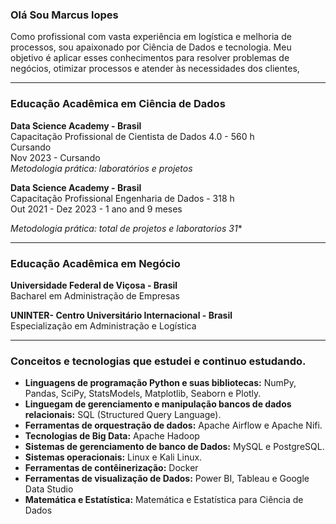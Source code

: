 ### Olá Sou Marcus lopes

Como profissional com vasta experiência em logística e melhoria de processos, sou apaixonado por Ciência de Dados e tecnologia. Meu objetivo é aplicar esses conhecimentos para resolver problemas de negócios, otimizar processos e atender às necessidades dos clientes,

<hr size =7>

### Educação Acadêmica em Ciência de Dados

**Data Science Academy - Brasil**\
Capacitação Profissional de Cientista de Dados 4.0 - 560 h \
Cursando\
Nov 2023 - Cursando\
*Metodologia prática: laboratórios e projetos*

**Data Science Academy - Brasil**\
Capacitação Profissional Engenharia de Dados - 318 h \
Out 2021 - Dez 2023 - 1 ano and 9 meses 

*Metodologia prática: total de projetos e laboratorios 31**

<hr size =7>

### Educação Acadêmica em Negócio

**Universidade Federal de Viçosa - Brasil** \
Bacharel em Administração de Empresas

**UNINTER- Centro Universitário Internacional - Brasil**\
Especialização em Administração e Logística

<hr size = 7>
  
### Conceitos e tecnologias que estudei e continuo estudando.

* **Linguagens de programação Python e suas bibliotecas:** NumPy, Pandas, SciPy, StatsModels, Matplotlib, Seaborn e Plotly.
* **Linguegam de gerenciamento e manipulação bancos de dados relacionais:** SQL (Structured Query Language).
* **Ferramentas de orquestração de dados:** Apache Airflow e Apache Nifi.
* **Tecnologias de Big Data:** Apache Hadoop
* **Sistemas de gerenciamento de banco de Dados:** MySQL e PostgreSQL.
* **Sistemas operacionais:** Linux e Kali Linux.
* **Ferramentas de contêinerização:** Docker
* **Ferramentas de visualização de Dados:** Power BI, Tableau e Google Data Studio 
* **Matemática e Estatística:** Matemática e Estatística para Ciência de Dados
